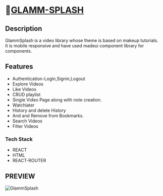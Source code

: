 #  🔗[GLAMM-SPLASH](https://glamsplash.netlify.app/)
## Description
GlammSplash is a video library whose theme is based on makeup tutorials.
It is mobile responsive and have used madeui component library for components.

## Features
+ Authentication-Login,Signin,Logout
+ Explore Videos
+ Like Videos
+ CRUD playlist
+ Single Video Page along with note creation.
+ Watchlater
+ History and delete History
+ And and Remove from Bookmarks.
+ Search Videos
+ Filter Videos


### Tech Stack
+ REACT
+ HTML
+ REACT-ROUTER

## PREVIEW

![GlammSplash](https://res.cloudinary.com/ds6cgk1wy/image/upload/v1653070161/Matrix%20images/xg9nmdawyjoomfjacve9.gif)
